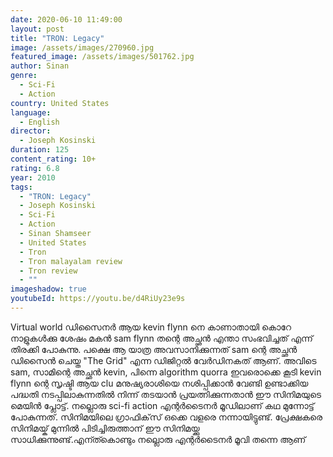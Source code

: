 ```yaml
---
date: 2020-06-10 11:49:00
layout: post
title: "TRON: Legacy"
image: /assets/images/270960.jpg
featured_image: /assets/images/501762.jpg
author: Sinan
genre:
  - Sci-Fi
  - Action
country: United States
language:
  - English
director:
  - Joseph Kosinski
duration: 125
content_rating: 10+
rating: 6.8
year: 2010
tags:
  - "TRON: Legacy"
  - Joseph Kosinski
  - Sci-Fi
  - Action
  - Sinan Shamseer
  - United States
  - Tron
  - Tron malayalam review
  - Tron review
  - ""
imageshadow: true
youtubeId: https://youtu.be/d4RiUy23e9s
---
```

Virtual world ഡിസൈനർ ആയ kevin flynn നെ കാണാതായി കൊറേ നാളുകൾക്കു ശേഷം മകൻ sam flynn തന്റെ അച്ഛൻ എന്താ സംഭവിച്ചത് എന്ന് തിരക്കി പോകുന്നു. പക്ഷെ ആ യാത്ര അവസാനിക്കുന്നത് sam ന്റെ അച്ഛൻ ഡിസൈൻ ചെയ്ത "The Grid" എന്ന ഡിജിറ്റൽ വേർഡിനകത് ആണ്. അവിടെ sam, സാമിന്റെ അച്ഛൻ kevin, പിന്നെ algorithm quorra ഇവരൊക്കെ കൂടി kevin flynn ന്റെ സൃഷ്ടി ആയ clu മനുഷ്യരാശിയെ നശിപ്പിക്കാൻ വേണ്ടി ഉണ്ടാക്കിയ പദ്ധതി നടപ്പിലാകുന്നതിൽ നിന്ന് തടയാൻ പ്രയത്നിക്കുന്നതാൻ ഈ സിനിമയുടെ മെയിൻ പ്ലോട്ട്.  നല്ലൊരു sci-fi action എന്റർടൈനർ മൂഡിലാണ് കഥ മുന്നോട്ട് പോകുന്നത്. സിനിമയിലെ ഗ്രാഫിക്‌സ് ഒക്കെ വളരെ നന്നായിട്ടുണ്ട്. പ്രേക്ഷകരെ സിനിമയ്ക് മുന്നിൽ പിടിച്ചിരുത്താന് ഈ സിനിമയ്ക്കു സാധിക്കുന്നുണ്ട്.എന്ത്കൊണ്ടും നല്ലൊരു എന്റർടൈനർ മൂവി തന്നെ ആണ്